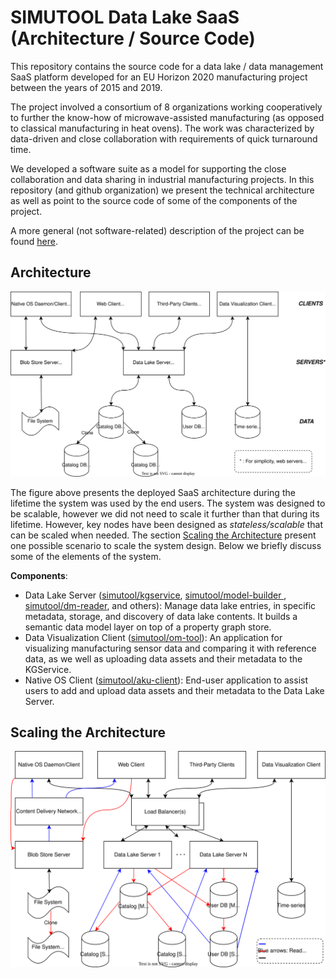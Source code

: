 # SIMUTOOL Data Lake SaaS (Architecture / Source Code)

This repository contains the source code for a data lake / data management SaaS platform developed for an EU Horizon 2020 manufacturing project between the years of 2015 and 2019. 

The project involved a consortium of 8 organizations working cooperatively to further the know-how of microwave-assisted manufacturing (as opposed to classical manufacturing in heat ovens). The work was characterized by data-driven and close collaboration with requirements of quick turnaround time. 

We developed a software suite as a model for supporting the close collaboration and data sharing in industrial manufacturing projects. In this repository (and github organization) we present the technical architecture as well as point to the source code of some of the components of the project. 

A more general (not software-related) description of the project can be found [here](https://www.uni-bamberg.de/en/mobi/research/simutool/).

## Architecture

![](profile/simutool_system_design.drawio.svg)


The figure above presents the deployed SaaS architecture during the lifetime the system was used by the end users. The system was designed to be scalable, however we did not need to scale it further than that during its lifetime. However, key nodes have been designed as *stateless/scalable* that can be scaled when needed. The section [Scaling the Architecture](Scaling_the_Architecture) present one possible scenario to scale the system design. Below we briefly discuss some of the elements of the system.

**Components**:

* Data Lake Server ([simutool/kgservice](https://github.com/simutool/kgservice), [simutool/model-builder ](https://github.com/simutool/model-builder), [simutool/dm-reader](https://github.com/simutool/dm-reader), and others): Manage data lake entries, in specific metadata, storage, and discovery of data lake contents. It builds a semantic data model layer on top of a property graph store. 
* Data Visualization Client ([simutool/om-tool](https://github.com/simutool/om-tool)): An application for visualizing manufacturing sensor data and comparing it with reference data, as we well as uploading data assets and their metadata to the KGService.
* Native OS Client ([simutool/aku-client](https://github.com/simutool/aku-client)): End-user application to assist users to add and upload data assets and their metadata to the Data Lake Server.


## Scaling the Architecture



![](profile/simutool_system_design_scaled.drawio.svg)
